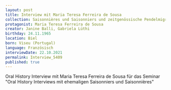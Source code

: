 ```yaml
---
layout: post
title: Interview mit Maria Teresa Ferreira de Sousa
collection: Saisonnières und Saisonniers und zeitgenössische Pendelmigration
protagonist: Maria Teresa Ferreira de Sousa
creator: Janine Balli, Gabriela Lüthi
birthday: 24.11.1965
location: Biel
born: Viseu (Portugal)
language: Französisch
interviewDate: 22.10.2021
permalink: Interview_5409
published: true
---
```

Oral History Interview mit Maria Teresa Ferreira de Sousa für das Seminar "Oral History Interviews mit ehemaligen Saisonniers und Saisonnières"